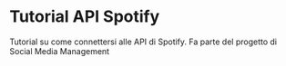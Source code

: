 # Tutorial API Spotify

Tutorial su come connettersi alle API di Spotify.
Fa parte del progetto di Social Media Management